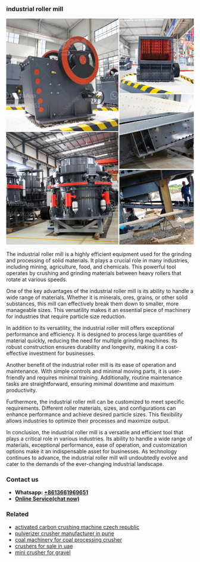 <h3>industrial roller mill</h3><img src='1706773277.jpg' alt=''><p>The industrial roller mill is a highly efficient equipment used for the grinding and processing of solid materials. It plays a crucial role in many industries, including mining, agriculture, food, and chemicals. This powerful tool operates by crushing and grinding materials between heavy rollers that rotate at various speeds.</p><p>One of the key advantages of the industrial roller mill is its ability to handle a wide range of materials. Whether it is minerals, ores, grains, or other solid substances, this mill can effectively break them down to smaller, more manageable sizes. This versatility makes it an essential piece of machinery for industries that require particle size reduction.</p><p>In addition to its versatility, the industrial roller mill offers exceptional performance and efficiency. It is designed to process large quantities of material quickly, reducing the need for multiple grinding machines. Its robust construction ensures durability and longevity, making it a cost-effective investment for businesses.</p><p>Another benefit of the industrial roller mill is its ease of operation and maintenance. With simple controls and minimal moving parts, it is user-friendly and requires minimal training. Additionally, routine maintenance tasks are straightforward, ensuring minimal downtime and maximum productivity.</p><p>Furthermore, the industrial roller mill can be customized to meet specific requirements. Different roller materials, sizes, and configurations can enhance performance and achieve desired particle sizes. This flexibility allows industries to optimize their processes and maximize output.</p><p>In conclusion, the industrial roller mill is a versatile and efficient tool that plays a critical role in various industries. Its ability to handle a wide range of materials, exceptional performance, ease of operation, and customization options make it an indispensable asset for businesses. As technology continues to advance, the industrial roller mill will undoubtedly evolve and cater to the demands of the ever-changing industrial landscape.</p><h3>Contact us</h3><ul><li><strong>Whatsapp:&nbsp;<a href="https://wa.me/8613661969651">+8613661969651</a></strong></li><li><a href="https://swt.shibang-china.com/?git&amp;zhl&amp;industrial roller mill"><strong>Online Service(chat now)</strong></a></li></ul><h3>Related</h3><ul><li><a href='activated carbon crushing machine czech republic.md'>activated carbon crushing machine czech republic</a></li><li><a href='pulverizer crusher manufacturer in pune.md'>pulverizer crusher manufacturer in pune</a></li><li><a href='coal machinery for coal processing crusher.md'>coal machinery for coal processing crusher</a></li><li><a href='crushers for sale in uae.md'>crushers for sale in uae</a></li><li><a href='mini crusher for gravel.md'>mini crusher for gravel</a></li></ul>